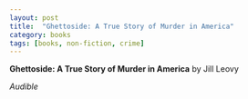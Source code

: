 ```yaml
---
layout: post
title:  "Ghettoside: A True Story of Murder in America"
category: books
tags: [books, non-fiction, crime]
---
```



**Ghettoside: A True Story of Murder in America** by Jill Leovy

*Audible*

